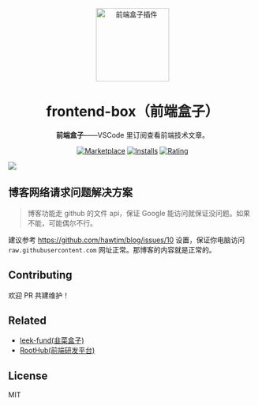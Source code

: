 <div align="center">
<img src="https://raw.staticdn.net/giscafer/vscode-frontend-box/master/resources/logo.png" alt="前端盒子插件" width="148"/>

# frontend-box（前端盒子）

**前端盒子**——VSCode 里订阅查看前端技术文章。

[![Marketplace](https://img.shields.io/visual-studio-marketplace/v/giscafer.frontend-box.svg?label=Marketplace&style=for-the-badge&logo=visual-studio-code)](https://marketplace.visualstudio.com/items?itemName=giscafer.frontend-box)
[![Installs](https://img.shields.io/visual-studio-marketplace/i/giscafer.frontend-box.svg?style=for-the-badge)](https://marketplace.visualstudio.com/items?itemName=giscafer.frontend-box)
[![Rating](https://img.shields.io/visual-studio-marketplace/stars/giscafer.frontend-box.svg?style=for-the-badge)](https://marketplace.visualstudio.com/items?itemName=giscafer.frontend-box)

</div>

![](https://raw.githubusercontent.com/giscafer/vscode-frontend-box/main/demo.png)

## 博客网络请求问题解决方案

> 博客功能走 github 的文件 api，保证 Google 能访问就保证没问题。如果不能，可能偶尔不行。

建议参考 https://github.com/hawtim/blog/issues/10 设置，保证你电脑访问 `raw.githubusercontent.com` 网址正常。那博客的内容就是正常的。

## Contributing

欢迎 PR 共建维护！

## Related

- [leek-fund(韭菜盒子)](https://github.com/giscafer/leek-fund)
- [RootHub(前端研发平台)](https://marketplace.visualstudio.com/items?itemName=giscafer.roothub)

## License

MIT
